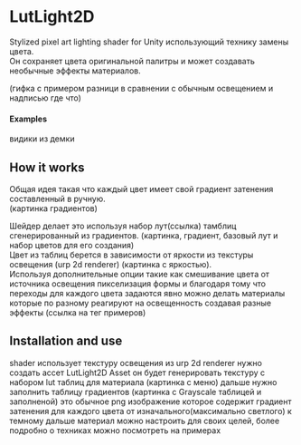 # LutLight2D



Stylized pixel art lighting shader for Unity использующий технику замены цвета.<br>
Он сохраняет цвета оригинальной палитры и может создавать необычные эффекты материалов.

(гифка с примером разници в сравнении с обычным освещением и надписью где что)

#### Examples
видики из демки

## How it works
Общая идея такая что каждый цвет имеет свой градиент затенения составленный в ручную.
<br>(картинка градиентов)

Шейдер делает это используя набор лут(ссылка) тамблиц сгенерированный из градиентов. (картинка, градиент, базовый лут и набор цветов для его создания)<br>
Цвет из таблиц берется в зависимости от яркости из текстуры освещения (urp 2d renderer) (картинка с яркостью).<br>
Используя дополнительные опции такие как смешивание цвета от источника освещения пикселизация формы и 
благодаря тому что переходы для каждого цвета задаются явно можно делать материалы которые по разному реагируют на освещенность создавая разные эффекты (ссылка на тег примеров)


## Installation and use
shader использует текстуру освещения из urp 2d renderer
нужно создать ассет LutLight2D Asset он будет генерировать текстуру с набором lut таблиц для материала (картинка с меню)
дальше нужно заполнить таблицу градиентов (картинка с Grayscale таблицей и заполненой)
это обычное png изображение которое содержит градиент затенения для каждого цвета от изначального(максимально светлого) к темному
дальше материал можно настроить для своих целей, более подробно о техниках можно посмотреть на примерах